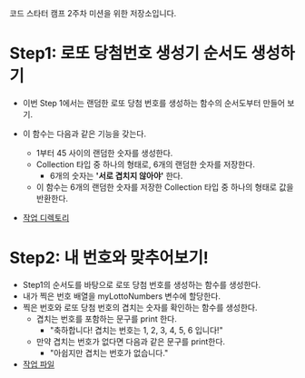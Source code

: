 코드 스타터 캠프 2주차 미션을 위한 저장소입니다.

# Step1: 로또 당첨번호 생성기 순서도 생성하기

* 이번 Step 1에서는 랜덤한 로또 당첨 번호를 생성하는 함수의 순서도부터 만들어 보기. 

* 이 함수는 다음과 같은 기능을 갖는다.
    * 1부터 45 사이의 랜덤한 숫자를 생성한다.
    * Collection 타입 중 하나의 형태로, 6개의 랜덤한 숫자를 저장한다.
        * 6개의 숫자는 **'서로 겹치지 않아야'** 한다.
    * 이 함수는 6개의 랜덤한 숫자를 저장한 Collection 타입 중 하나의 형태로 값을 반환한다.
* [작업 디렉토리](./CodeStarterCamp_Week2/Step1/)

# Step2: 내 번호와 맞추어보기!
* Step1의 순서도를 바탕으로 로또 당첨 번호를 생성하는 함수를 생성한다.
* 내가 찍은 번호 배열을 myLottoNumbers 변수에 할당한다.
* 찍은 번호와 로또 당첨 번호의 겹치는 숫자를 확인하는 함수를 생성한다.
    * 겹치는 번호를 포함하는 문구를 print 한다.
        * "축하합니다! 겹치는 번호는 1, 2, 3, 4, 5, 6 입니다!"
    * 만약 겹치는 번호가 없다면 다음과 같은 문구를 print한다.
        * "아쉽지만 겹치는 번호가 없습니다."
* [작업 파일](./CodeStarterCamp_Week2/Step2/LottoNumbersFactory.swift)
